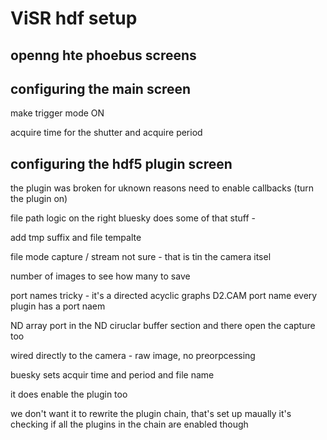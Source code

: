 # ViSR hdf setup

<!-- todo add more notes from slack messages -->

## openng hte phoebus screens

## configuring the main screen

make trigger mode ON

acquire time for the shutter and acquire period

## configuring the hdf5 plugin screen

the plugin was broken for uknown reasons
need to enable callbacks (turn the plugin on)

file path logic on the right
bluesky does some of that stuff -

add tmp suffix and file tempalte

file mode capture / stream not sure - that is tin the camera itsel

number of images to see how many to save

port names tricky - it's a directed acyclic graphs
D2.CAM port name
every plugin has a port naem

ND array port in the ND ciruclar buffer section
and there open the capture too

wired directly to the camera - raw image, no preorpcessing

buesky sets acquir time and period and file name

it does enable the plugin too

we don't want it to rewrite the plugin chain, that's set up maually
it's checking if all the plugins in the chain are enabled though
